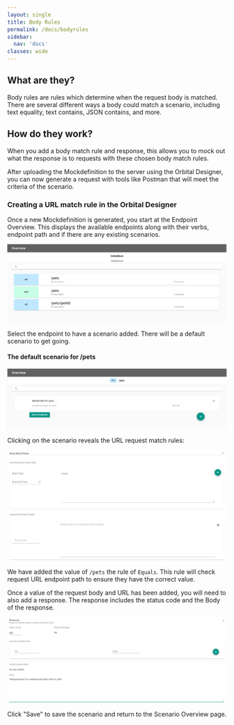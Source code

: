 ```yaml
---
layout: single
title: Body Rules
permalink: /docs/bodyrules
sidebar:
  nav: 'docs'
classes: wide
---
```


## What are they?

Body rules are rules which determine when the request body is matched. There are several different ways a body
could match a scenario, including text equality, text contains, JSON contains, and more.

## How do they work?

When you add a body match rule and response, this allows you to mock out what the response is to requests with
these chosen body match rules.

After uploading the Mockdefinition to the server using the Orbital Designer, you can now generate a request with
tools like Postman that will meet the criteria of the scenario.

### Creating a URL match rule in the Orbital Designer

Once a new Mockdefinition is generated, you start at the Endpoint Overview. This displays the available endpoints
along with their verbs, endpoint path and if there are any existing scenarios.

![Endpoint Overview](../../../assets/images/orbital-ui/endpointoverview.png)

Select the endpoint to have a scenario added. There will be a default scenario to get going.

#### The default scenario for /pets

![Scenario Overview](../../../assets/images/orbital-ui/scenariooverview.png)

Clicking on the scenario reveals the URL request match rules:

![URL Request Match - Request](../../../assets/images/request-match-rules/addingbodymatchrule.png)

We have added the value of `/pets` the rule of `Equals`. This
rule will check request URL endpoint path to ensure they have the correct value.

Once a value of the request body and URL has been added, you will need to also add a response. The response
includes the status code and the Body of the response.

![URL Request Match - Response](../../../assets/images/request-match-rules/addingbodymatchruleresponse.png)

Click "Save" to save the scenario and return to the Scenario Overview page.
